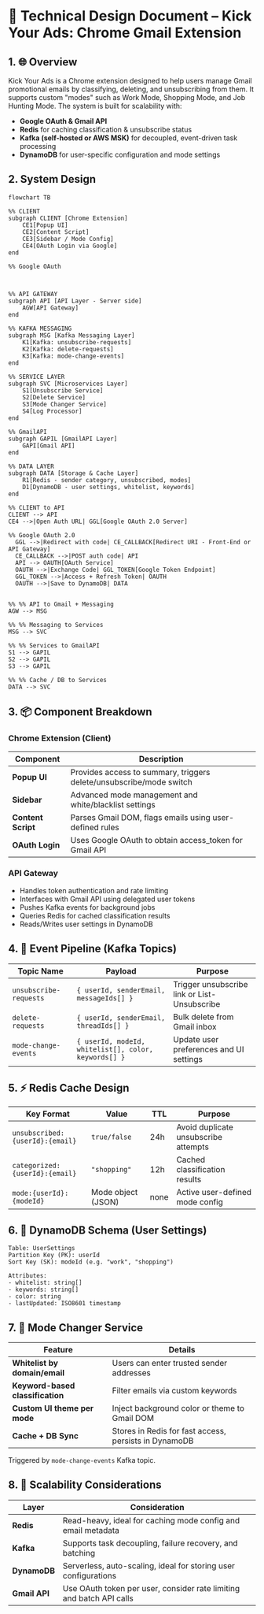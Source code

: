 # 📄 Technical Design Document – Kick Your Ads: Chrome Gmail Extension

## 1. 🌐 Overview

Kick Your Ads is a Chrome extension designed to help users manage Gmail promotional emails by classifying, deleting, and unsubscribing from them. It supports custom "modes" such as Work Mode, Shopping Mode, and Job Hunting Mode. The system is built for scalability with:

- **Google OAuth & Gmail API**
- **Redis** for caching classification & unsubscribe status
- **Kafka (self-hosted or AWS MSK)** for decoupled, event-driven task processing
- **DynamoDB** for user-specific configuration and mode settings


## 2. System Design

```mermaid
flowchart TB

%% CLIENT
subgraph CLIENT [Chrome Extension]
    CE1[Popup UI]
    CE2[Content Script]
    CE3[Sidebar / Mode Config]
    CE4[OAuth Login via Google]
end

%% Google OAuth 



%% API GATEWAY
subgraph API [API Layer - Server side]
    AGW[API Gateway]
end

%% KAFKA MESSAGING
subgraph MSG [Kafka Messaging Layer]
    K1[Kafka: unsubscribe-requests]
    K2[Kafka: delete-requests]
    K3[Kafka: mode-change-events]
end

%% SERVICE LAYER
subgraph SVC [Microservices Layer]
    S1[Unsubscribe Service]
    S2[Delete Service]
    S3[Mode Changer Service]
    S4[Log Processor]
end

%% GmailAPI 
subgraph GAPIL [GmailAPI Layer]
    GAPI[Gmail API]
end

%% DATA LAYER
subgraph DATA [Storage & Cache Layer]
    R1[Redis - sender category, unsubscribed, modes]
    D1[DynamoDB - user settings, whitelist, keywords]
end

%% CLIENT to API
CLIENT --> API
CE4 -->|Open Auth URL| GGL[Google OAuth 2.0 Server]

%% Google OAuth 2.0 
  GGL -->|Redirect with code| CE_CALLBACK[Redirect URI - Front-End or API Gateway]
  CE_CALLBACK -->|POST auth code| API
  API --> OAUTH[OAuth Service]
  OAUTH -->|Exchange Code| GGL_TOKEN[Google Token Endpoint]
  GGL_TOKEN -->|Access + Refresh Token| OAUTH
  OAUTH -->|Save to DynamoDB| DATA 


%% %% API to Gmail + Messaging
AGW --> MSG

%% %% Messaging to Services
MSG --> SVC

%% %% Services to GmailAPI
S1 --> GAPIL
S2 --> GAPIL
S3 --> GAPIL

%% %% Cache / DB to Services
DATA --> SVC
```



## 3. 📦 Component Breakdown

### Chrome Extension (Client)
| Component            | Description |
|----------------------|-------------|
| **Popup UI**         | Provides access to summary, triggers delete/unsubscribe/mode switch |
| **Sidebar**          | Advanced mode management and white/blacklist settings |
| **Content Script**   | Parses Gmail DOM, flags emails using user-defined rules |
| **OAuth Login**      | Uses Google OAuth to obtain access_token for Gmail API |



### API Gateway

- Handles token authentication and rate limiting
- Interfaces with Gmail API using delegated user tokens
- Pushes Kafka events for background jobs
- Queries Redis for cached classification results
- Reads/Writes user settings in DynamoDB



## 4. 🔁 Event Pipeline (Kafka Topics)

| Topic Name            | Payload                                 | Purpose                            |
|-----------------------|-----------------------------------------|-------------------------------------|
| `unsubscribe-requests`| `{ userId, senderEmail, messageIds[] }` | Trigger unsubscribe link or List-Unsubscribe |
| `delete-requests`     | `{ userId, senderEmail, threadIds[] }`  | Bulk delete from Gmail inbox       |
| `mode-change-events`  | `{ userId, modeId, whitelist[], color, keywords[] }` | Update user preferences and UI settings |



## 5. ⚡ Redis Cache Design

| Key Format                      | Value              | TTL   | Purpose                                |
|---------------------------------|--------------------|-------|----------------------------------------|
| `unsubscribed:{userId}:{email}`| `true/false`       | 24h   | Avoid duplicate unsubscribe attempts   |
| `categorized:{userId}:{email}` | `"shopping"`       | 12h   | Cached classification results          |
| `mode:{userId}:{modeId}`       | Mode object (JSON) | none  | Active user-defined mode config        |



## 6. 🧾 DynamoDB Schema (User Settings)

```plaintext
Table: UserSettings
Partition Key (PK): userId
Sort Key (SK): modeId (e.g. "work", "shopping")

Attributes:
- whitelist: string[]
- keywords: string[]
- color: string
- lastUpdated: ISO8601 timestamp
```



## 7. 🧠 Mode Changer Service

| Feature                        | Details |
|--------------------------------|---------|
| **Whitelist by domain/email** | Users can enter trusted sender addresses |
| **Keyword-based classification** | Filter emails via custom keywords |
| **Custom UI theme per mode**  | Inject background color or theme to Gmail DOM |
| **Cache + DB Sync**           | Stores in Redis for fast access, persists in DynamoDB |

Triggered by `mode-change-events` Kafka topic.


## 8. 🧪 Scalability Considerations

| Layer         | Consideration |
|---------------|---------------|
| **Redis**     | Read-heavy, ideal for caching mode config and email metadata |
| **Kafka**     | Supports task decoupling, failure recovery, and batching |
| **DynamoDB**  | Serverless, auto-scaling, ideal for storing user configurations |
| **Gmail API** | Use OAuth token per user, consider rate limiting and batch API calls |

